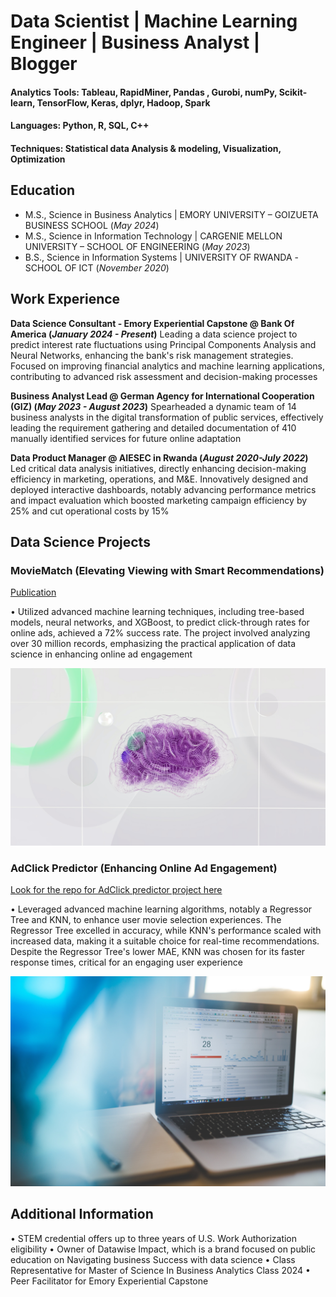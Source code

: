 # Data Scientist | Machine Learning Engineer | Business Analyst | Blogger 

#### Analytics Tools: Tableau, RapidMiner, Pandas , Gurobi, numPy, Scikit-learn, TensorFlow, Keras, dplyr, Hadoop, Spark
#### Languages: Python, R, SQL, C++
#### Techniques: Statistical data Analysis & modeling, Visualization, Optimization

## Education							       		
- M.S., Science in Business Analytics	| EMORY UNIVERSITY – GOIZUETA BUSINESS SCHOOL  (_May 2024_)
- M.S., Science in Information Technology	| CARGENIE MELLON UNIVERSITY – SCHOOL OF ENGINEERING   (_May 2023_)	  			        		
- B.S., Science in Information Systems | UNIVERSITY OF RWANDA -SCHOOL OF ICT (_November 2020_)

## Work Experience
**Data Science Consultant - Emory Experiential Capstone @ Bank Of America (_January 2024 - Present_)**
Leading a data science project to predict interest rate fluctuations using Principal Components Analysis and Neural Networks, enhancing the bank's risk management strategies. Focused on improving financial analytics and machine learning applications, contributing to advanced risk assessment and decision-making processes

**Business Analyst Lead @ German Agency for International Cooperation (GIZ) (_May 2023 - August 2023_)**
Spearheaded a dynamic team of 14 business analysts in the digital transformation of public services, effectively leading the requirement gathering and detailed documentation of 410 manually identified services for future online adaptation

**Data Product Manager @ AIESEC in Rwanda (_August 2020-July 2022_)**
Led critical data analysis initiatives, directly enhancing decision-making efficiency in marketing, operations, and M&E. Innovatively designed and deployed interactive dashboards, notably advancing performance metrics and impact evaluation which boosted marketing campaign efficiency by 25% and cut operational costs by 15%

## Data Science Projects
### MovieMatch (Elevating Viewing with Smart Recommendations)
[Publication](https://www.github.com/Maliki1/)

•	Utilized advanced machine learning techniques, including tree-based models, neural networks, and XGBoost, to predict click-through rates for online ads, achieved a 72% success rate. The project involved analyzing over 30 million records, emphasizing the practical application of data science in enhancing online ad engagement

![Movie Industry](movie.jpg)

### AdClick Predictor (Enhancing Online Ad Engagement)                                            
[Look for the repo for AdClick predictor project here ](https://github.com/Maliki1/AdClick_Predictor)

•	Leveraged advanced machine learning algorithms, notably a Regressor Tree and KNN, to enhance user movie selection experiences. The Regressor Tree excelled in accuracy, while KNN's performance scaled with increased data, making it a suitable choice for real-time recommendations. Despite the Regressor Tree's lower MAE, KNN was chosen for its faster response times, critical for an engaging user experience

![Marketing Targeting](marketing.jpg)

## Additional Information 

•	STEM credential offers up to three years of U.S. Work Authorization eligibility 
•	Owner of Datawise Impact, which is a brand focused on public education on Navigating business Success with data science
•	Class Representative for Master of Science In Business Analytics Class 2024
•	Peer Facilitator for Emory Experiential Capstone

